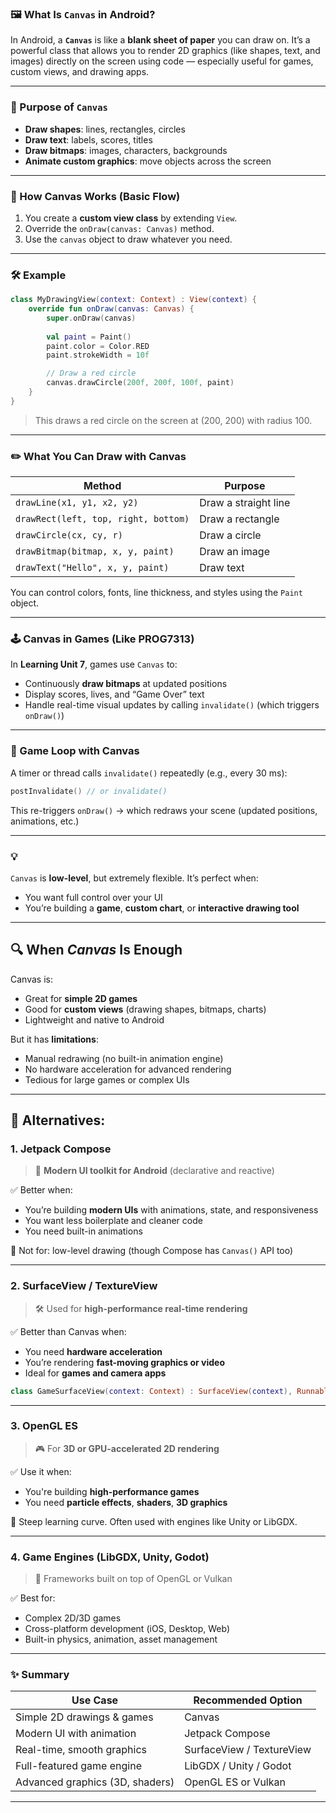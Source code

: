 ### 🖼️ What Is `Canvas` in Android?

In Android, a **`Canvas`** is like a **blank sheet of paper** you can draw on. It’s a powerful class that allows you to render 2D graphics (like shapes, text, and images) directly on the screen using code — especially useful for games, custom views, and drawing apps.

---

### 🎯 Purpose of `Canvas`

* **Draw shapes**: lines, rectangles, circles
* **Draw text**: labels, scores, titles
* **Draw bitmaps**: images, characters, backgrounds
* **Animate custom graphics**: move objects across the screen

---

### 🔧 How Canvas Works (Basic Flow)

1. You create a **custom view class** by extending `View`.
2. Override the `onDraw(canvas: Canvas)` method.
3. Use the `canvas` object to draw whatever you need.

---

### 🛠️ Example

```kotlin
class MyDrawingView(context: Context) : View(context) {
    override fun onDraw(canvas: Canvas) {
        super.onDraw(canvas)
        
        val paint = Paint()
        paint.color = Color.RED
        paint.strokeWidth = 10f

        // Draw a red circle
        canvas.drawCircle(200f, 200f, 100f, paint)
    }
}
```

> This draws a red circle on the screen at (200, 200) with radius 100.

---

### ✏️ What You Can Draw with Canvas

| Method                               | Purpose              |
| ------------------------------------ | -------------------- |
| `drawLine(x1, y1, x2, y2)`           | Draw a straight line |
| `drawRect(left, top, right, bottom)` | Draw a rectangle     |
| `drawCircle(cx, cy, r)`              | Draw a circle        |
| `drawBitmap(bitmap, x, y, paint)`    | Draw an image        |
| `drawText("Hello", x, y, paint)`     | Draw text            |

You can control colors, fonts, line thickness, and styles using the `Paint` object.

---

### 🕹️ Canvas in Games (Like PROG7313)

In **Learning Unit 7**, games use `Canvas` to:

* Continuously **draw bitmaps** at updated positions
* Display scores, lives, and “Game Over” text
* Handle real-time visual updates by calling `invalidate()` (which triggers `onDraw()`)

---

### 🔄 Game Loop with Canvas

A timer or thread calls `invalidate()` repeatedly (e.g., every 30 ms):

```kotlin
postInvalidate() // or invalidate()
```

This re-triggers `onDraw()` → which redraws your scene (updated positions, animations, etc.)

---

### 💡 

`Canvas` is **low-level**, but extremely flexible. It’s perfect when:

* You want full control over your UI
* You’re building a **game**, **custom chart**, or **interactive drawing tool**

---

## 🔍 When *Canvas* Is Enough

Canvas is:

* Great for **simple 2D games**
* Good for **custom views** (drawing shapes, bitmaps, charts)
* Lightweight and native to Android

But it has **limitations**:

* Manual redrawing (no built-in animation engine)
* No hardware acceleration for advanced rendering
* Tedious for large games or complex UIs

---

## 🚀 Alternatives:

### 1. **Jetpack Compose**

> 🧠 **Modern UI toolkit for Android** (declarative and reactive)

✅ Better when:

* You’re building **modern UIs** with animations, state, and responsiveness
* You want less boilerplate and cleaner code
* You need built-in animations

🚫 Not for: low-level drawing (though Compose has `Canvas()` API too)

---

### 2. **SurfaceView / TextureView**

> 🛠️ Used for **high-performance real-time rendering**

✅ Better than Canvas when:

* You need **hardware acceleration**
* You’re rendering **fast-moving graphics or video**
* Ideal for **games and camera apps**

```kotlin
class GameSurfaceView(context: Context) : SurfaceView(context), Runnable { ... }
```

---

### 3. **OpenGL ES**

> 🎮 For **3D or GPU-accelerated 2D rendering**

✅ Use it when:

* You're building **high-performance games**
* You need **particle effects**, **shaders**, **3D graphics**

🚫 Steep learning curve. Often used with engines like Unity or LibGDX.

---

### 4. **Game Engines (LibGDX, Unity, Godot)**

> 🧩 Frameworks built on top of OpenGL or Vulkan

✅ Best for:

* Complex 2D/3D games
* Cross-platform development (iOS, Desktop, Web)
* Built-in physics, animation, asset management

---

### ✨ Summary

| Use Case                        | Recommended Option        |
| ------------------------------- | ------------------------- |
| Simple 2D drawings & games      | Canvas                    |
| Modern UI with animation        | Jetpack Compose           |
| Real-time, smooth graphics      | SurfaceView / TextureView |
| Full-featured game engine       | LibGDX / Unity / Godot    |
| Advanced graphics (3D, shaders) | OpenGL ES or Vulkan       |

---



